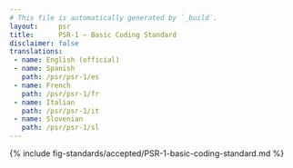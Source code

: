 ```yaml
---
# This file is automatically generated by `_build`.
layout:     psr
title:      PSR-1 — Basic Coding Standard
disclaimer: false
translations:
 - name: English (official)
 - name: Spanish
   path: /psr/psr-1/es
 - name: French
   path: /psr/psr-1/fr
 - name: Italian
   path: /psr/psr-1/it
 - name: Slovenian
   path: /psr/psr-1/sl
---
```

{% include fig-standards/accepted/PSR-1-basic-coding-standard.md %}
